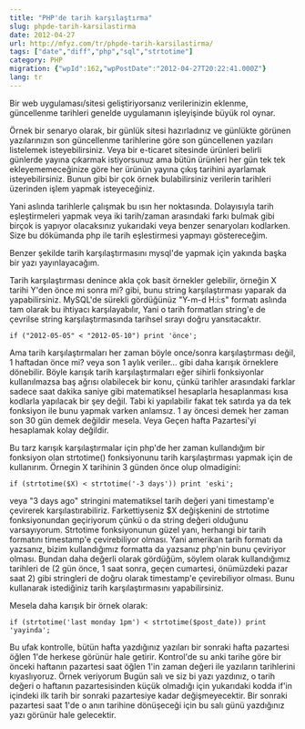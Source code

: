 ```yaml
---
title: "PHP'de tarih karşılaştırma"
slug: phpde-tarih-karsilastirma
date: 2012-04-27
url: http://mfyz.com/tr/phpde-tarih-karsilastirma/
tags: ["date","diff","php","sql","strtotime"]
category: PHP
migration: {"wpId":162,"wpPostDate":"2012-04-27T20:22:41.000Z"}
lang: tr
---
```


Bir web uygulaması/sitesi geliştiriyorsanız verilerinizin eklenme, güncellenme tarihleri genelde uygulamanın işleyişinde büyük rol oynar.

Örnek bir senaryo olarak, bir günlük sitesi hazırladınız ve günlükte görünen yazılarınızın son güncellenme tarihlerine göre son güncellenen yazıları listelemek isteyebilirsiniz. Veya bir e-ticaret sitesinde ürünleri belirli günlerde yayına çıkarmak istiyorsunuz ama bütün ürünleri her gün tek tek ekleyememeceğinize göre her ürünün yayına çıkış tarihini ayarlamak isteyebilirsiniz. Bunun gibi bir çok örnek bulabilirsiniz verilerin tarihleri üzerinden işlem yapmak isteyeceğiniz.

Yani aslında tarihlerle çalışmak bu ısın her noktasında. Dolayısıyla tarih eşleştirmeleri yapmak veya iki tarih/zaman arasındaki farkı bulmak gibi birçok is yapıyor olacaksınız yukarıdaki veya benzer senaryoları kodlarken. Size bu dökümanda php ile tarih eşlestirmesi yapmayı göstereceğim.

Benzer şekilde tarih karşılaştırmasını mysql'de yapmak için yakında başka bir yazı yayınlayacağım.

Tarih karşılaştırması denince akla çok basit örnekler gelebilir, örneğin X tarihi Y'den önce mi sonra mi? gibi, bunu string karşılaştırması yaparak da yapabilirsiniz. MySQL'de sürekli gördüğünüz "Y-m-d H:i:s" formatı aslında tam olarak bu ihtiyacı karşılayabılır, Yani o tarih formatları string'e de çevrilse string karşılaştırmasında tarihsel sırayı doğru yansıtacaktır.
```
if ("2012-05-05" < "2012-05-10") print 'önce';

```
Ama tarih karşılaştırmaları her zaman böyle once/sonra karşılaştırması değil, 1 haftadan önce mi? veya son 1 aylık veriler... gibi daha karışık örneklere dönebilir. Böyle karışık tarih karşılaştırmaları eğer sihirli fonksiyonlar kullanılmazsa baş ağrısı olabilecek bir konu, çünkü tarihler arasındaki farklar sadece saat dakika saniye gibi matematiksel hesaplarla hesaplanması kısa kodlarla yapılacak bir şey değil. Tabi ki yapılabilir fakat tek satırda ya da tek fonksiyon ile bunu yapmak varken anlamsız. 1 ay öncesi demek her zaman son 30 gün demek değildir mesela. Veya Geçen hafta Pazartesi'yi hesaplamak kolay değildir.

Bu tarz karışık karşılaştırmalar için php'de her zaman kullandığım bir fonksiyon olan strtotime() fonksiyonunu tarih karşılaştırması yapmak için de kullanırım. Örnegin X tarihinin 3 günden önce olup olmadigini:
```
if (strtotime($X) < strtotime('-3 days')) print 'eski';

```
veya "3 days ago" stringini matematiksel tarih değeri yani timestamp'e çevirerek karşılastırabiliriz. Farkettiyseniz $X değişkenini de strtotime fonksiyonundan geçiriyorum çünkü o da string değeri olduğunu varsayıyorum. Strtotime fonksiyonunun güzel yanı, herhangi bir tarih formatını timestamp'e çevirebiliyor olması. Yani amerikan tarih formatı da yazsanız, bizim kullandığımız formatta da yazsanız php'nin bunu çeviriyor olması. Bundan daha değerli olarak gördüğüm, söylem olarak kullandığımız tarihleri de (2 gün önce, 1 saat sonra, geçen cumartesi, önümüzdeki pazar saat 2) gibi stringleri de doğru olarak timestamp'e çevirebiliyor olması. Bunu kullanarak istediğiniz tarih karşılaştırmasını yapabilirsiniz.

Mesela daha karışık bir örnek olarak:
```
if (strtotime('last monday 1pm') < strtotime($post_date)) print 'yayinda';

```
Bu ufak kontrolle, bütün hafta yazdığınız yazıları bir sonraki hafta pazartesi öğlen 1'de herkese görünür hale getirir. Kontrol'de su anki tarihe göre bir önceki haftanın pazartesi saat öğlen 1'in zaman değeri ile yazıların tarihlerini kıyaslıyoruz. Örnek veriyorum Bugün salı ve siz bi yazı yazdınız, o tarih değeri o haftanın pazartesisinden küçük olmadığı için yukarıdaki kodda if'in içindeki ilk tarih bir sonraki pazartesiye kadar değişmeyecektir. Bir sonraki pazartesi saat 1'de o anın tarihine dönüşeceği için bu salı günü yazdığınız yazı görünür hale gelecektir.